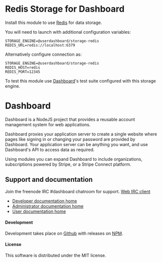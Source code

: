 # Redis Storage for Dashboard

Install this module to use [Redis](https://redis.io) for data storage.

You will need to launch with additional configuration variables:

    STORAGE_ENGINE=@userdashboard/storage-redis
    REDIS_URL=redis://localhost:6379
  
Alternatively configure connection as:

    STORAGE_ENGINE=@userdashboard/storage-redis
    REDIS_HOST=redis
    REDIS_PORT=12345

To test this module use [Dashboard](https://github.com/userdashboard/dashboard)'s test suite configured with this storage engine.

# Dashboard

Dashboard is a NodeJS project that provides a reusable account management system for web applications. 

Dashboard proxies your application server to create a single website where pages like signing in or changing your password are provided by Dashboard.  Your application server can be anything you want, and use Dashboard's API to access data as required.

Using modules you can expand Dashboard to include organizations, subscriptions powered by Stripe, or a Stripe Connect platform.

## Support and documentation

Join the freenode IRC #dashboard chatroom for support.  [Web IRC client](https://kiwiirc.com/nextclient/)

- [Developer documentation home](https://userdashboard.github.io/home)
- [Administrator documentation home](https://userdashboard.github.io/administrators/home)
- [User documentation home](https://userdashboard.github.io/users/home)

#### Development

Development takes place on [Github](https://github.com/userdashboard/storage-redis) with releases on [NPM](https://www.npmjs.com/package/@userdashboard/storage-redis).

#### License

This software is distributed under the MIT license.